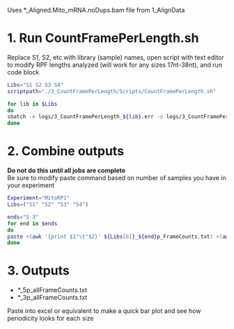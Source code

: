 Uses *_Aligned.Mito_mRNA.noDups.bam file from 1_AlignData  

# 1. Run CountFramePerLength.sh
Replace S1, S2, etc with library (sample) names, open script with text editor to modify RPF lengths analyzed (will work for any sizes 17nt-38nt), and run code block
```bash
Libs="S1 S2 S3 S4"
scriptpath="./3_CountFramePerLength/Scripts/CountFramePerLength.sh"

for lib in $Libs
do
sbatch -e logs/3_CountFramePerLength_${lib}.err -o logs/3_CountFramePerLength_${lib}.log $scriptpath $lib
done
```

# 2. Combine outputs
**Do not do this until all jobs are complete**  
Be sure to modify paste command based on number of samples you have in your experiment

```bash
Experiment="MitoRP1"
Libs=("S1" "S2" "S3" "S4")

ends="5 3"
for end in $ends
do
paste <(awk '{print $1"\t"$2}' ${Libs[0]}_${end}p_FrameCounts.txt) <(awk '{print $2}' ${Libs[1]}_${end}p_FrameCounts.txt) <(awk '{print $2}' ${Libs[2]}_${end}p_FrameCounts.txt) <(awk '{print $2}' ${Libs[3]}_${end}p_FrameCounts.txt) > ${Experiment}_${end}p_allFrameCounts.txt  
done
```

# 3. Outputs
  - *_5p_allFrameCounts.txt
  - *_3p_allFrameCounts.txt  
  
  Paste into excel or equivalent to make a quick bar plot and see how periodicity looks for each size
